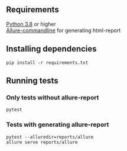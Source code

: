 ## Requirements
[Python 3.8](https://www.python.org/downloads/) or higher  
[Allure-commandline](https://docs.qameta.io/allure/#_installing_a_commandline) for generating html-report

## Installing dependencies
```commandline
pip install -r requirements.txt
```

## Running tests
### Only tests without allure-report
```commandline
pytest
```
### Tests with generating allure-report
```commandline
pytest --alluredir=reports/allure
allure serve reports/allure
```
